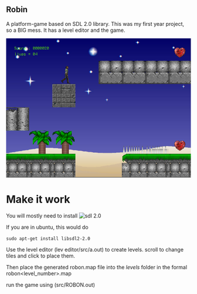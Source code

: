 ## Robin

A platform-game based on SDL 2.0 library. This was my first year project, so a BIG mess.
It has a level editor and the game.

![screenshot](https://github.com/nithinmurali/robin/raw/master/robin.png)

# Make it work

You will mostly need to install ![sdl 2.0](https://wiki.libsdl.org/Installation)

If you are in ubuntu, this would do

```
sudo apt-get install libsdl2-2.0
```

Use the level editor (lev editor/src/a.out) to create levels. scroll to change tiles and click to place them.

Then place the generated robon.map file into the _levels_ folder in the formal robon<level_number>.map

run the game using (src/ROBON.out)
